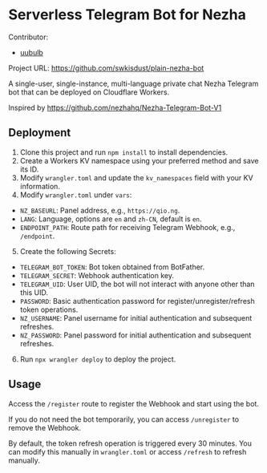 # Serverless Telegram Bot for Nezha

Contributor: 
+ [uubulb](https://codeberg.org/uubulb)

Project URL: <https://github.com/swkisdust/plain-nezha-bot>

A single-user, single-instance, multi-language private chat Nezha Telegram bot that can be deployed on Cloudflare Workers.

Inspired by https://github.com/nezhahq/Nezha-Telegram-Bot-V1

## Deployment

1. Clone this project and run `npm install` to install dependencies.
2. Create a Workers KV namespace using your preferred method and save its ID.
3. Modify `wrangler.toml` and update the `kv_namespaces` field with your KV information.
4. Modify `wrangler.toml` under `vars`:

  - `NZ_BASEURL`: Panel address, e.g., `https://qio.ng`.
  - `LANG`: Language, options are `en` and `zh-CN`, default is `en`.
  - `ENDPOINT_PATH`: Route path for receiving Telegram Webhook, e.g., `/endpoint`.

5. Create the following Secrets:

  - `TELEGRAM_BOT_TOKEN`: Bot token obtained from BotFather.
  - `TELEGRAM_SECRET`: Webhook authentication key.
  - `TELEGRAM_UID`: User UID, the bot will not interact with anyone other than this UID.
  - `PASSWORD`: Basic authentication password for register/unregister/refresh token operations.
  - `NZ_USERNAME`: Panel username for initial authentication and subsequent refreshes.
  - `NZ_PASSWORD`: Panel password for initial authentication and subsequent refreshes.

6. Run `npx wrangler deploy` to deploy the project.

## Usage

Access the `/register` route to register the Webhook and start using the bot.

If you do not need the bot temporarily, you can access `/unregister` to remove the Webhook.

By default, the token refresh operation is triggered every 30 minutes. You can modify this manually in `wrangler.toml` or access `/refresh` to refresh manually.

